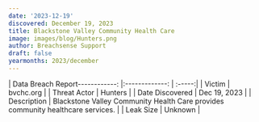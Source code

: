 ```yaml
---
date: '2023-12-19'
discovered: December 19, 2023
title: Blackstone Valley Community Health Care
image: images/blog/Hunters.png
author: Breachsense Support
draft: false
yearmonths: 2023/december
---
```


| Data Breach Report------------:     |:-------------:    | :-----:|
| Victim      | bvchc.org      | 
| Threat Actor      | Hunters      | 
| Date Discovered      | Dec 19, 2023      | 
| Description      | Blackstone Valley Community Health Care provides community healthcare services.      | 
| Leak Size      | Unknown      | 

